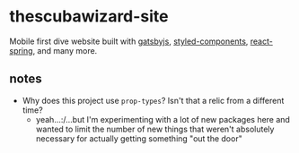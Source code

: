# thescubawizard-site

Mobile first dive website built with [gatsbyjs](https://github.com/gatsbyjs/gatsby), [styled-components](https://www.styled-components.com/docs/basics), [react-spring](https://github.com/react-spring/react-spring), and many more.

## notes

- Why does this project use `prop-types`? Isn't that a relic from a different time?
  - yeah...:/...but I'm experimenting with a lot of new packages here and wanted to limit the number of new things that weren't absolutely necessary for actually getting something "out the door"
